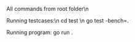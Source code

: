 All commands from root folder\n

Running testcases:\n
cd test \n
go test -bench=. 

Running program:
go run .
